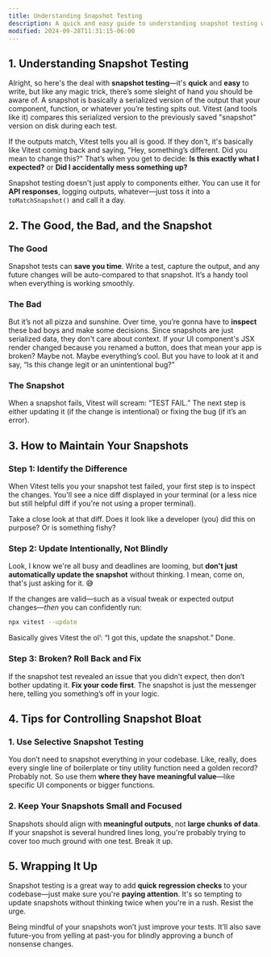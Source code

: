 ```yaml
---
title: Understanding Snapshot Testing
description: A quick and easy guide to understanding snapshot testing with Vitest.
modified: 2024-09-28T11:31:15-06:00
---
```


## 1. Understanding Snapshot Testing

Alright, so here's the deal with **snapshot testing**—it's **quick** and **easy** to write, but like any magic trick, there’s some sleight of hand you should be aware of. A snapshot is basically a serialized version of the output that your component, function, or whatever you’re testing spits out. Vitest (and tools like it) compares this serialized version to the previously saved "snapshot" version on disk during each test.

If the outputs match, Vitest tells you all is good. If they don't, it's basically like Vitest coming back and saying, "Hey, something’s different. Did you mean to change this?" That’s when you get to decide: **Is this exactly what I expected?** or **Did I accidentally mess something up?**

Snapshot testing doesn't just apply to components either. You can use it for **API responses**, logging outputs, whatever—just toss it into a `toMatchSnapshot()` and call it a day.

## 2. The Good, the Bad, and the Snapshot

### The Good

Snapshot tests can **save you time**. Write a test, capture the output, and any future changes will be auto-compared to that snapshot. It’s a handy tool when everything is working smoothly.

### The Bad

But it’s not all pizza and sunshine. Over time, you’re gonna have to **inspect** these bad boys and make some decisions. Since snapshots are just serialized data, they don't care about context. If your UI component's JSX render changed because you renamed a button, does that mean your app is broken? Maybe not. Maybe everything’s cool. But you have to look at it and say, “Is this change legit or an unintentional bug?”

### The Snapshot

When a snapshot fails, Vitest will scream: “TEST FAIL.” The next step is either updating it (if the change is intentional) or fixing the bug (if it’s an error).

## 3. How to Maintain Your Snapshots

### Step 1: Identify the Difference

When Vitest tells you your snapshot test failed, your first step is to inspect the changes. You'll see a nice diff displayed in your terminal (or a less nice but still helpful diff if you're not using a proper terminal).

Take a close look at that diff. Does it look like a developer (you) did this on purpose? Or is something fishy?

### Step 2: Update Intentionally, Not Blindly

Look, I know we're all busy and deadlines are looming, but **don't just automatically update the snapshot** without thinking. I mean, come on, that's just asking for it. 😅

If the changes are valid—such as a visual tweak or expected output changes—_then_ you can confidently run:

```bash
npx vitest --update
```

Basically gives Vitest the ol’: “I got this, update the snapshot.” Done.

### Step 3: Broken? Roll Back and Fix

If the snapshot test revealed an issue that you didn’t expect, then don’t bother updating it. **Fix your code first**. The snapshot is just the messenger here, telling you something’s off in your logic.

## 4. Tips for Controlling Snapshot Bloat

### 1. Use Selective Snapshot Testing

You don’t need to snapshot everything in your codebase. Like, really, does every single line of boilerplate or tiny utility function need a golden record? Probably not. So use them **where they have meaningful value**—like specific UI components or bigger functions.

### 2. Keep Your Snapshots Small and Focused

Snapshots should align with **meaningful outputs**, not **large chunks of data**. If your snapshot is several hundred lines long, you're probably trying to cover too much ground with one test. Break it up.

## 5. Wrapping It Up

Snapshot testing is a great way to add **quick regression checks** to your codebase—just make sure you're **paying attention**. It's so tempting to update snapshots without thinking twice when you're in a rush. Resist the urge.

Being mindful of your snapshots won’t just improve your tests. It’ll also save future-you from yelling at past-you for blindly approving a bunch of nonsense changes.
